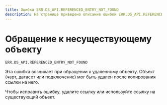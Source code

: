 ```yaml
---
title: Ошибка ERR.DS_API.REFERENCED_ENTRY_NOT_FOUND
description: На странице приведено описание ошибки ERR.DS_API.REFERENCED_ENTRY_NOT_FOUND.
---
```


# Обращение к несуществующему объекту

`ERR.DS_API.REFERENCED_ENTRY_NOT_FOUND`

Эта ошибка возникает при обращении к удаленному объекту.
Объект (чарт, датасет или подключение) мог быть удален после копирования ссылки на него.

Чтобы исправить ошибку, удалите ссылку или используйте ссылку на существующий объект.
